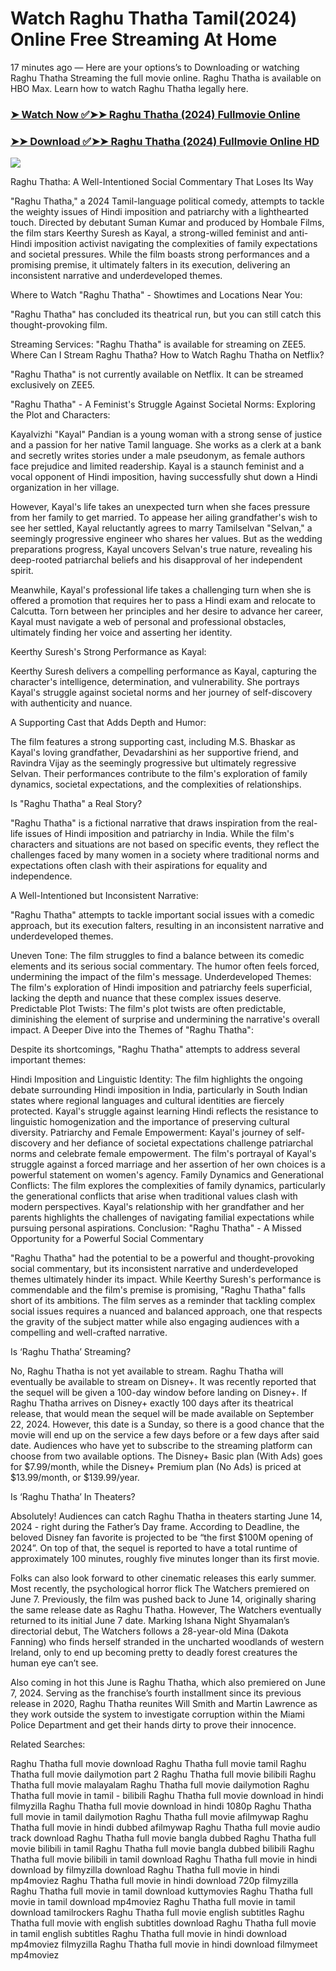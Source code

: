 # Watch Raghu Thatha Tamil(2024) Online Free Streaming At Home

17 minutes ago — Here are your options’s to Downloading or watching Raghu Thatha Streaming the full movie online. Raghu Thatha is available on HBO Max. Learn how to watch Raghu Thatha legally here.


### [➤ Watch Now ✅➤➤ Raghu Thatha (2024) Fullmovie Online](https://tamilenglishmovs.blogspot.com/2024/09/raghu-thatha-near-me-2024.html)

### [➤➤ Download ✅➤➤ Raghu Thatha (2024) Fullmovie Online HD](https://tamilenglishmovs.blogspot.com/2024/09/raghu-thatha-near-me-2024.html)

<p dir="auto"><a href="https://tamilenglishmovs.blogspot.com/2024/09/raghu-thatha-near-me-2024.html" title="PLAY NOW" rel="nofollow"><img src="https://i.imgur.com/jhNGoEt.gif" style="max-width: 100%;"></a></p>


Raghu Thatha: A Well-Intentioned Social Commentary That Loses Its Way

"Raghu Thatha," a 2024 Tamil-language political comedy, attempts to tackle the weighty issues of Hindi imposition and patriarchy with a lighthearted touch. Directed by debutant Suman Kumar and produced by Hombale Films, the film stars Keerthy Suresh as Kayal, a strong-willed feminist and anti-Hindi imposition activist navigating the complexities of family expectations and societal pressures. While the film boasts strong performances and a promising premise, it ultimately falters in its execution, delivering an inconsistent narrative and underdeveloped themes.

Where to Watch "Raghu Thatha" - Showtimes and Locations Near You:

"Raghu Thatha" has concluded its theatrical run, but you can still catch this thought-provoking film.

Streaming Services: "Raghu Thatha" is available for streaming on ZEE5.
Where Can I Stream Raghu Thatha? How to Watch Raghu Thatha on Netflix?

"Raghu Thatha" is not currently available on Netflix. It can be streamed exclusively on ZEE5.

"Raghu Thatha" - A Feminist's Struggle Against Societal Norms: Exploring the Plot and Characters:

Kayalvizhi "Kayal" Pandian is a young woman with a strong sense of justice and a passion for her native Tamil language. She works as a clerk at a bank and secretly writes stories under a male pseudonym, as female authors face prejudice and limited readership. Kayal is a staunch feminist and a vocal opponent of Hindi imposition, having successfully shut down a Hindi organization in her village.

However, Kayal's life takes an unexpected turn when she faces pressure from her family to get married. To appease her ailing grandfather's wish to see her settled, Kayal reluctantly agrees to marry Tamilselvan "Selvan," a seemingly progressive engineer who shares her values. But as the wedding preparations progress, Kayal uncovers Selvan's true nature, revealing his deep-rooted patriarchal beliefs and his disapproval of her independent spirit.

Meanwhile, Kayal's professional life takes a challenging turn when she is offered a promotion that requires her to pass a Hindi exam and relocate to Calcutta. Torn between her principles and her desire to advance her career, Kayal must navigate a web of personal and professional obstacles, ultimately finding her voice and asserting her identity.

Keerthy Suresh's Strong Performance as Kayal:

Keerthy Suresh delivers a compelling performance as Kayal, capturing the character's intelligence, determination, and vulnerability. She portrays Kayal's struggle against societal norms and her journey of self-discovery with authenticity and nuance.

A Supporting Cast that Adds Depth and Humor:

The film features a strong supporting cast, including M.S. Bhaskar as Kayal's loving grandfather, Devadarshini as her supportive friend, and Ravindra Vijay as the seemingly progressive but ultimately regressive Selvan. Their performances contribute to the film's exploration of family dynamics, societal expectations, and the complexities of relationships.

Is "Raghu Thatha" a Real Story?

"Raghu Thatha" is a fictional narrative that draws inspiration from the real-life issues of Hindi imposition and patriarchy in India. While the film's characters and situations are not based on specific events, they reflect the challenges faced by many women in a society where traditional norms and expectations often clash with their aspirations for equality and independence.

A Well-Intentioned but Inconsistent Narrative:

"Raghu Thatha" attempts to tackle important social issues with a comedic approach, but its execution falters, resulting in an inconsistent narrative and underdeveloped themes.

Uneven Tone: The film struggles to find a balance between its comedic elements and its serious social commentary. The humor often feels forced, undermining the impact of the film's message.
Underdeveloped Themes: The film's exploration of Hindi imposition and patriarchy feels superficial, lacking the depth and nuance that these complex issues deserve.
Predictable Plot Twists: The film's plot twists are often predictable, diminishing the element of surprise and undermining the narrative's overall impact.
A Deeper Dive into the Themes of "Raghu Thatha":

Despite its shortcomings, "Raghu Thatha" attempts to address several important themes:

Hindi Imposition and Linguistic Identity: The film highlights the ongoing debate surrounding Hindi imposition in India, particularly in South Indian states where regional languages and cultural identities are fiercely protected. Kayal's struggle against learning Hindi reflects the resistance to linguistic homogenization and the importance of preserving cultural diversity.
Patriarchy and Female Empowerment: Kayal's journey of self-discovery and her defiance of societal expectations challenge patriarchal norms and celebrate female empowerment. The film's portrayal of Kayal's struggle against a forced marriage and her assertion of her own choices is a powerful statement on women's agency.
Family Dynamics and Generational Conflicts: The film explores the complexities of family dynamics, particularly the generational conflicts that arise when traditional values clash with modern perspectives. Kayal's relationship with her grandfather and her parents highlights the challenges of navigating familial expectations while pursuing personal aspirations.
Conclusion: "Raghu Thatha" - A Missed Opportunity for a Powerful Social Commentary

"Raghu Thatha" had the potential to be a powerful and thought-provoking social commentary, but its inconsistent narrative and underdeveloped themes ultimately hinder its impact. While Keerthy Suresh's performance is commendable and the film's premise is promising, "Raghu Thatha" falls short of its ambitions. The film serves as a reminder that tackling complex social issues requires a nuanced and balanced approach, one that respects the gravity of the subject matter while also engaging audiences with a compelling and well-crafted narrative.


Is ‘Raghu Thatha’ Streaming?

No, Raghu Thatha is not yet available to stream. Raghu Thatha will eventually be available to stream on Disney+. It was recently reported that the sequel will be given a 100-day window before landing on Disney+. If Raghu Thatha arrives on Disney+ exactly 100 days after its theatrical release, that would mean the sequel will be made available on September 22, 2024. However, this date is a Sunday, so there is a good chance that the movie will end up on the service a few days before or a few days after said date. Audiences who have yet to subscribe to the streaming platform can choose from two available options. The Disney+ Basic plan (With Ads) goes for $7.99/month, while the Disney+ Premium plan (No Ads) is priced at $13.99/month, or $139.99/year.

Is ‘Raghu Thatha’ In Theaters?

Absolutely! Audiences can catch Raghu Thatha in theaters starting June 14, 2024 - right during the Father’s Day frame. According to Deadline, the beloved Disney fan favorite is projected to be “the first $100M opening of 2024”. On top of that, the sequel is reported to have a total runtime of approximately 100 minutes, roughly five minutes longer than its first movie.

Folks can also look forward to other cinematic releases this early summer. Most recently, the psychological horror flick The Watchers premiered on June 7. Previously, the film was pushed back to June 14, originally sharing the same release date as Raghu Thatha. However, The Watchers eventually returned to its initial June 7 date. Marking Ishana Night Shyamalan’s directorial debut, The Watchers follows a 28-year-old Mina (Dakota Fanning) who finds herself stranded in the uncharted woodlands of western Ireland, only to end up becoming pretty to deadly forest creatures the human eye can’t see.

Also coming in hot this June is Raghu Thatha, which also premiered on June 7, 2024. Serving as the franchise’s fourth installment since its previous release in 2020, Raghu Thatha reunites Will Smith and Martin Lawrence as they work outside the system to investigate corruption within the Miami Police Department and get their hands dirty to prove their innocence.


Related Searches:

Raghu Thatha full movie download
Raghu Thatha full movie tamil
Raghu Thatha full movie dailymotion part 2
Raghu Thatha full movie bilibili
Raghu Thatha full movie malayalam
Raghu Thatha full movie dailymotion
Raghu Thatha full movie in tamil - bilibili
Raghu Thatha full movie download in hindi filmyzilla
Raghu Thatha full movie download in hindi 1080p
Raghu Thatha full movie in tamil dailymotion
Raghu Thatha full movie afilmywap
Raghu Thatha full movie in hindi dubbed afilmywap
Raghu Thatha full movie audio track download
Raghu Thatha full movie bangla dubbed
Raghu Thatha full movie bilibili in tamil
Raghu Thatha full movie bangla dubbed bilibili
Raghu Thatha full movie bilibili in tamil download
Raghu Thatha full movie in hindi download by filmyzilla
download Raghu Thatha full movie in hindi mp4moviez
Raghu Thatha full movie in hindi download 720p filmyzilla
Raghu Thatha full movie in tamil download kuttymovies
Raghu Thatha full movie in tamil download mp4moviez
Raghu Thatha full movie in tamil download tamilrockers
Raghu Thatha full movie english subtitles
Raghu Thatha full movie with english subtitles download
Raghu Thatha full movie in tamil english subtitles
Raghu Thatha full movie in hindi download mp4moviez filmyzilla
Raghu Thatha full movie in hindi download filmymeet mp4moviez
